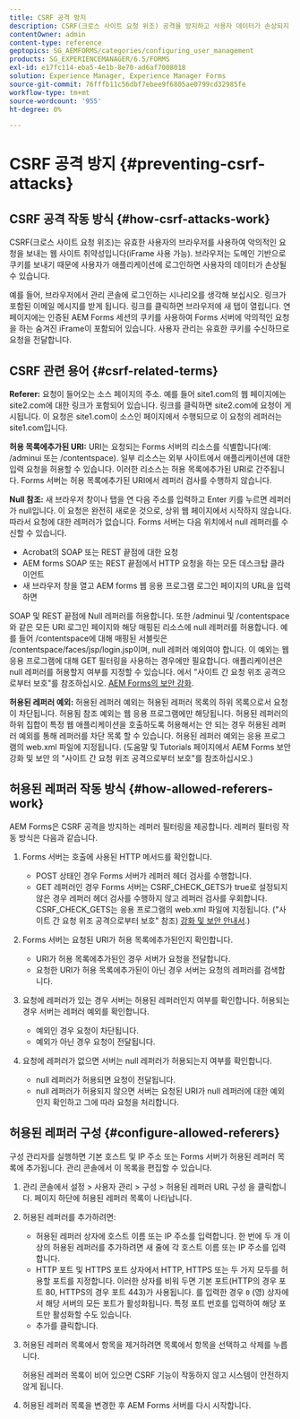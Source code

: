 ```yaml
---
title: CSRF 공격 방지
description: CSRF(크로스 사이트 요청 위조) 공격을 방지하고 사용자 데이터가 손상되지 않도록 보호하는 방법을 알아봅니다.
contentOwner: admin
content-type: reference
geptopics: SG_AEMFORMS/categories/configuring_user_management
products: SG_EXPERIENCEMANAGER/6.5/FORMS
exl-id: e17fc114-eba5-4e1b-8e70-ad6af7008018
solution: Experience Manager, Experience Manager Forms
source-git-commit: 76fffb11c56dbf7ebee9f6805ae0799cd32985fe
workflow-type: tm+mt
source-wordcount: '955'
ht-degree: 0%

---
```


# CSRF 공격 방지 {#preventing-csrf-attacks}

## CSRF 공격 작동 방식 {#how-csrf-attacks-work}

CSRF(크로스 사이트 요청 위조)는 유효한 사용자의 브라우저를 사용하여 악의적인 요청을 보내는 웹 사이트 취약성입니다(iFrame 사용 가능). 브라우저는 도메인 기반으로 쿠키를 보내기 때문에 사용자가 애플리케이션에 로그인하면 사용자의 데이터가 손상될 수 있습니다.

예를 들어, 브라우저에서 관리 콘솔에 로그인하는 시나리오를 생각해 보십시오. 링크가 포함된 이메일 메시지를 받게 됩니다. 링크를 클릭하면 브라우저에 새 탭이 열립니다. 연 페이지에는 인증된 AEM Forms 세션의 쿠키를 사용하여 Forms 서버에 악의적인 요청을 하는 숨겨진 iFrame이 포함되어 있습니다. 사용자 관리는 유효한 쿠키를 수신하므로 요청을 전달합니다.

## CSRF 관련 용어 {#csrf-related-terms}

**Referer:** 요청이 들어오는 소스 페이지의 주소. 예를 들어 site1.com의 웹 페이지에는 site2.com에 대한 링크가 포함되어 있습니다. 링크를 클릭하면 site2.com에 요청이 게시됩니다. 이 요청은 site1.com이 소스인 페이지에서 수행되므로 이 요청의 레퍼러는 site1.com입니다.

**허용 목록에추가된 URI:** URI는 요청되는 Forms 서버의 리소스를 식별합니다(예: /adminui 또는 /contentspace). 일부 리소스는 외부 사이트에서 애플리케이션에 대한 입력 요청을 허용할 수 있습니다. 이러한 리소스는 허용 목록에추가된 URI로 간주됩니다. Forms 서버는 허용 목록에추가된 URI에서 레퍼러 검사를 수행하지 않습니다.

**Null 참조:** 새 브라우저 창이나 탭을 연 다음 주소를 입력하고 Enter 키를 누르면 레퍼러가 null입니다. 이 요청은 완전히 새로운 것으로, 상위 웹 페이지에서 시작하지 않습니다. 따라서 요청에 대한 레퍼러가 없습니다. Forms 서버는 다음 위치에서 null 레퍼러를 수신할 수 있습니다.

* Acrobat의 SOAP 또는 REST 끝점에 대한 요청
* AEM forms SOAP 또는 REST 끝점에서 HTTP 요청을 하는 모든 데스크탑 클라이언트
* 새 브라우저 창을 열고 AEM forms 웹 응용 프로그램 로그인 페이지의 URL을 입력하면

SOAP 및 REST 끝점에 Null 레퍼러를 허용합니다. 또한 /adminui 및 /contentspace와 같은 모든 URI 로그인 페이지와 해당 매핑된 리소스에 null 레퍼러를 허용합니다. 예를 들어 /contentspace에 대해 매핑된 서블릿은 /contentspace/faces/jsp/login.jsp이며, null 레퍼러 예외여야 합니다. 이 예외는 웹 응용 프로그램에 대해 GET 필터링을 사용하는 경우에만 필요합니다. 애플리케이션은 null 레퍼러를 허용할지 여부를 지정할 수 있습니다. 에서 &quot;사이트 간 요청 위조 공격으로부터 보호&quot;를 참조하십시오. [AEM Forms의 보안 강화](https://help.adobe.com/en_US/livecycle/11.0/HardeningSecurity/index.html).

**허용된 레퍼러 예외:** 허용된 레퍼러 예외는 허용된 레퍼러 목록의 하위 목록으로서 요청이 차단됩니다. 허용됨 참조 예외는 웹 응용 프로그램에만 해당됩니다. 허용된 레퍼러의 하위 집합이 특정 웹 애플리케이션을 호출하도록 허용해서는 안 되는 경우 허용된 레퍼러 예외를 통해 레퍼러를 차단 목록 할 수 있습니다. 허용된 레퍼러 예외는 응용 프로그램의 web.xml 파일에 지정됩니다. (도움말 및 Tutorials 페이지에서 AEM Forms 보안 강화 및 보안 의 &quot;사이트 간 요청 위조 공격으로부터 보호&quot;를 참조하십시오.)

## 허용된 레퍼러 작동 방식 {#how-allowed-referers-work}

AEM Forms은 CSRF 공격을 방지하는 레퍼러 필터링을 제공합니다. 레퍼러 필터링 작동 방식은 다음과 같습니다.

1. Forms 서버는 호출에 사용된 HTTP 메서드를 확인합니다.

   * POST 상태인 경우 Forms 서버가 레퍼러 헤더 검사를 수행합니다.
   * GET 레퍼러인 경우 Forms 서버는 CSRF_CHECK_GETS가 true로 설정되지 않은 경우 레퍼러 헤더 검사를 수행하지 않고 레퍼러 검사를 우회합니다. CSRF_CHECK_GETS는 응용 프로그램의 web.xml 파일에 지정됩니다. (&quot;사이트 간 요청 위조 공격으로부터 보호&quot; 참조) [강화 및 보안 안내서](https://help.adobe.com/en_US/livecycle/11.0/HardeningSecurity/index.html).)

1. Forms 서버는 요청된 URI가 허용 목록에추가된인지 확인합니다.

   * URI가 허용 목록에추가된인 경우 서버가 요청을 전달합니다.
   * 요청한 URI가 허용 목록에추가된이 아닌 경우 서버는 요청의 레퍼러를 검색합니다.

1. 요청에 레퍼러가 있는 경우 서버는 허용된 레퍼러인지 여부를 확인합니다. 허용되는 경우 서버는 레퍼러 예외를 확인합니다.

   * 예외인 경우 요청이 차단됩니다.
   * 예외가 아닌 경우 요청이 전달됩니다.

1. 요청에 레퍼러가 없으면 서버는 null 레퍼러가 허용되는지 여부를 확인합니다.

   * null 레퍼러가 허용되면 요청이 전달됩니다.
   * null 레퍼러가 허용되지 않으면 서버는 요청된 URI가 null 레퍼러에 대한 예외인지 확인하고 그에 따라 요청을 처리합니다.

## 허용된 레퍼러 구성 {#configure-allowed-referers}

구성 관리자를 실행하면 기본 호스트 및 IP 주소 또는 Forms 서버가 허용된 레퍼러 목록에 추가됩니다. 관리 콘솔에서 이 목록을 편집할 수 있습니다.

1. 관리 콘솔에서 설정 > 사용자 관리 > 구성 > 허용된 레퍼러 URL 구성 을 클릭합니다. 페이지 하단에 허용된 레퍼러 목록이 나타납니다.
1. 허용된 레퍼러를 추가하려면:

   * 허용된 레퍼러 상자에 호스트 이름 또는 IP 주소를 입력합니다. 한 번에 두 개 이상의 허용된 레퍼러를 추가하려면 새 줄에 각 호스트 이름 또는 IP 주소를 입력합니다.
   * HTTP 포트 및 HTTPS 포트 상자에서 HTTP, HTTPS 또는 두 가지 모두를 허용할 포트를 지정합니다. 이러한 상자를 비워 두면 기본 포트(HTTP의 경우 포트 80, HTTPS의 경우 포트 443)가 사용됩니다. 를 입력한 경우 `0` (영) 상자에서 해당 서버의 모든 포트가 활성화됩니다. 특정 포트 번호를 입력하여 해당 포트만 활성화할 수도 있습니다.
   * 추가를 클릭합니다.

1. 허용된 레퍼러 목록에서 항목을 제거하려면 목록에서 항목을 선택하고 삭제를 누릅니다.

   허용된 레퍼러 목록이 비어 있으면 CSRF 기능이 작동하지 않고 시스템이 안전하지 않게 됩니다.

1. 허용된 레퍼러 목록을 변경한 후 AEM Forms 서버를 다시 시작합니다.
